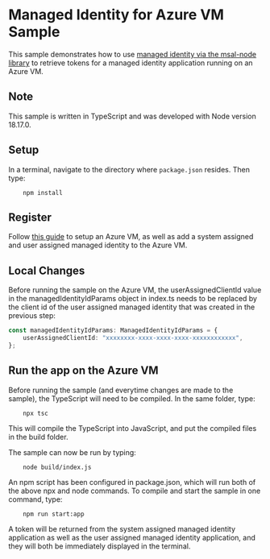 # Managed Identity for Azure VM Sample

This sample demonstrates how to use [managed identity via the msal-node library](/lib/msal-node/docs/managed-identity.md) to retrieve tokens for a managed identity application running on an Azure VM.

## Note

This sample is written in TypeScript and was developed with Node version 18.17.0.

## Setup

In a terminal, navigate to the directory where `package.json` resides. Then type:

```console
    npm install
```

## Register

Follow [this guide](https://learn.microsoft.com/en-us/entra/identity/managed-identities-azure-resources/qs-configure-portal-windows-vm) to setup an Azure VM, as well as add a system assigned and user assigned managed identity to the Azure VM.

## Local Changes

Before running the sample on the Azure VM, the userAssignedClientId value in the managedIdentityIdParams object in index.ts needs to be replaced by the client id of the user assigned managed identity that was created in the previous step:

```typescript
const managedIdentityIdParams: ManagedIdentityIdParams = {
    userAssignedClientId: "xxxxxxxx-xxxx-xxxx-xxxx-xxxxxxxxxxxx",
};
```

## Run the app on the Azure VM

Before running the sample (and everytime changes are made to the sample), the TypeScript will need to be compiled. In the same folder, type:

```console
    npx tsc
```

This will compile the TypeScript into JavaScript, and put the compiled files in the build folder.

The sample can now be run by typing:

```console
    node build/index.js
```

An npm script has been configured in package.json, which will run both of the above npx and node commands. To compile and start the sample in one command, type:

```console
    npm run start:app
```

A token will be returned from the system assigned managed identity application as well as the user assigned managed identity application, and they will both be immediately displayed in the terminal.
